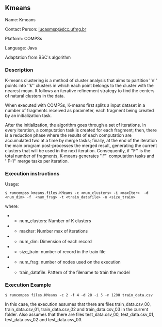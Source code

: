 ## Kmeans

Name: Kmeans

Contact Person: lucasmsp@dcc.ufmg.br

Platform: COMPSs

Language: Java

Adaptation from BSC's algorithm


### Description

K-means clustering is a method of cluster analysis that aims to partition ''n'' points into ''k'' clusters in which each point belongs to the cluster with the nearest mean. It follows an iterative refinement strategy to find the centers of natural clusters in the data.

When executed with COMPSs, K-means first splits a input dataset in a number of fragments received as parameter, each fragment being created by an initialization task.

After the initialization, the algorithm goes through a set of iterations. In every iteration, a computation task is created for each fragment; then, there is a reduction phase where the results of each computation are accumulated two at a time by merge tasks; finally, at the end of the iteration the main program post-processes the merged result, generating the current clusters that will be used in the next iteration. Consequently, if ''F'' is the total number of fragments, K-means generates ''F'' computation tasks and ''F-1'' merge tasks per iteration.



###  Execution instructions

Usage:

```$ runcompss kmeans.files.KMeans -c <num_clusters> -i <maxIter>  -d <num_dim> -f  <num_frag> -t <train_datafile> -n <size_train>```



where:

* - num_clusters: Number of K clusters
* - maxIter: Number max of iterations
* - num_dim: Dimension of each record
* - size_train: number of record in the train file
* - num_frag:   number of nodes used on the execution
* - train_datafile: Pattern of the filename to train the model

### Execution Example

```$ runcompss files.KMeans -c 2 -f 4 -d 28 -i 5 -n 1200 train_data.csv```

In this case, the execution assumes that there are files train\_data.csv\_00, train\_data.csv\_01, train\_data.csv\_02 and train\_data.csv\_03 in the current folder. Also assumes that there are files test\_data.csv\_00, test\_data.csv\_01, test\_data.csv\_02 and test\_data.csv\_03.



